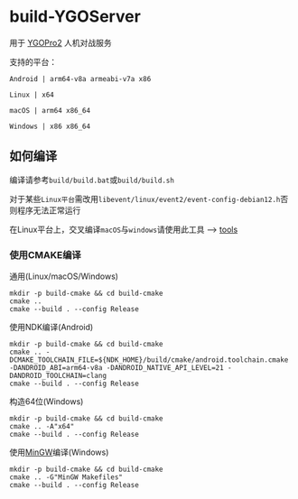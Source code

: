 # build-YGOServer
用于 [YGOPro2](https://github.com/Unicorn369/YGOPro2) 人机对战服务

支持的平台：

`Android |
arm64-v8a
armeabi-v7a
x86
`

`Linux |
x64
`

`macOS |
arm64
x86_64
`

`Windows |
x86
x86_64
` 

## 如何编译
编译请参考`build/build.bat`或`build/build.sh`

对于某些`Linux平台`需改用`libevent/linux/event2/event-config-debian12.h`否则程序无法正常运行

在Linux平台上，交叉编译`macOS`与`windows`请使用此工具 --> [tools](https://github.com/Unicorn369/build-YGOServer/releases/tag/v0.0.0)

### 使用CMAKE编译
通用(Linux/macOS/Windows)
```
mkdir -p build-cmake && cd build-cmake
cmake ..
cmake --build . --config Release
```

使用NDK编译(Android)
```
mkdir -p build-cmake && cd build-cmake
cmake .. -DCMAKE_TOOLCHAIN_FILE=${NDK_HOME}/build/cmake/android.toolchain.cmake -DANDROID_ABI=arm64-v8a -DANDROID_NATIVE_API_LEVEL=21 -DANDROID_TOOLCHAIN=clang
cmake --build . --config Release
```

构造64位(Windows)
```
mkdir -p build-cmake && cd build-cmake
cmake .. -A"x64"
cmake --build . --config Release
```

使用[MinGW](https://github.com/Unicorn369/build-YGOServer/releases/download/v0.0.0/win64-llvm-mingw.zip)编译(Windows)
```
mkdir -p build-cmake && cd build-cmake
cmake .. -G"MinGW Makefiles"
cmake --build . --config Release
```

